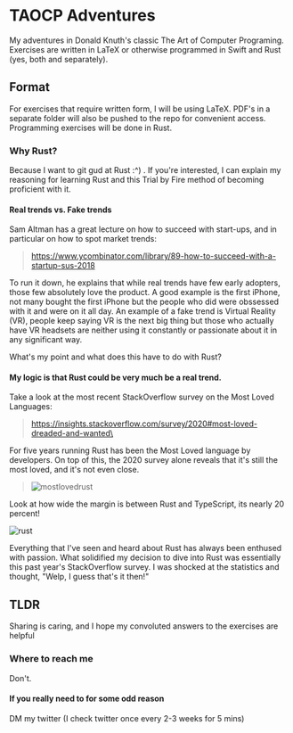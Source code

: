 # TAOCP Adventures
My adventures in Donald Knuth's classic The Art of Computer Programing. Exercises are written in LaTeX or otherwise programmed in Swift and Rust (yes, both and separately). 


## Format
For exercises that require written form, I will be using LaTeX. PDF's in a separate folder will also be pushed to the repo for convenient access. 
Programming exercises will be done in Rust.


### Why Rust?
Because I want to git gud at Rust :^) . If you're interested, I can explain my reasoning for learning Rust and this Trial by Fire method of becoming proficient with it. 

#### Real trends vs. Fake trends
Sam Altman has a great lecture on how to succeed with start-ups, and in particular on how to spot market trends: 
>https://www.ycombinator.com/library/89-how-to-succeed-with-a-startup-sus-2018

To run it down, he explains that while real trends have few early adopters, those few absolutely love the product. A good example is the first iPhone, not many bought the first iPhone but the people who did were obssessed with it and were on it all day. An example of a fake trend is Virtual Reality (VR), people keep saying VR is the next big thing but those who actually have VR headsets are neither using it constantly or passionate about it in any significant way. 

What's my point and what does this have to do with Rust? 

#### My logic is that Rust could be very much be a real trend. 
Take a look at the most recent StackOverflow survey on the Most Loved Languages:
>https://insights.stackoverflow.com/survey/2020#most-loved-dreaded-and-wanted\

For five years running Rust has been the Most Loved language by developers. On top of this,  the 2020 survey alone reveals that it's still the most loved, and it's not even close. 

>![mostlovedrust](https://user-images.githubusercontent.com/22156421/123712119-49ecf900-d837-11eb-827f-33ea02d71770.PNG)

Look at how wide the margin is between Rust and TypeScript, its nearly 20 percent! 

![rust](https://user-images.githubusercontent.com/22156421/123712260-96d0cf80-d837-11eb-8549-f0edba9bfbe7.PNG)

Everything that I've seen and heard about Rust has always been enthused with passion. 
What solidified my decision to dive into Rust was essentially this past year's StackOverflow survey. I was shocked at the statistics and thought, "Welp, I guess that's it then!"

## TLDR
Sharing is caring, and I hope my convoluted answers to the exercises are helpful 

### Where to reach me
Don't. 

#### If you really need to for some odd reason
DM my twitter (I check twitter once every 2-3 weeks for 5 mins) 
